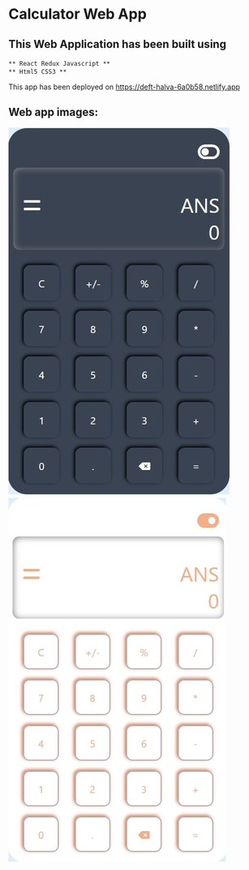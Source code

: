 # Calculator Web App

## This Web Application has been built using
    ** React Redux Javascript **
    ** Html5 CSS3 **
This app has been deployed on https://deft-halva-6a0b58.netlify.app

## Web app images: 
![](images/Dark_theme_calculator.jpg)![](images/light_theme_calculator.jpg)
